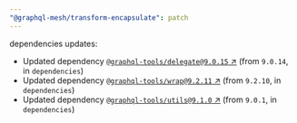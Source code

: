 ```yaml
---
"@graphql-mesh/transform-encapsulate": patch
---
```

dependencies updates:
  - Updated dependency [`@graphql-tools/delegate@9.0.15` ↗︎](https://www.npmjs.com/package/@graphql-tools/delegate/v/9.0.15) (from `9.0.14`, in `dependencies`)
  - Updated dependency [`@graphql-tools/wrap@9.2.11` ↗︎](https://www.npmjs.com/package/@graphql-tools/wrap/v/9.2.11) (from `9.2.10`, in `dependencies`)
  - Updated dependency [`@graphql-tools/utils@9.1.0` ↗︎](https://www.npmjs.com/package/@graphql-tools/utils/v/9.1.0) (from `9.0.1`, in `dependencies`)
